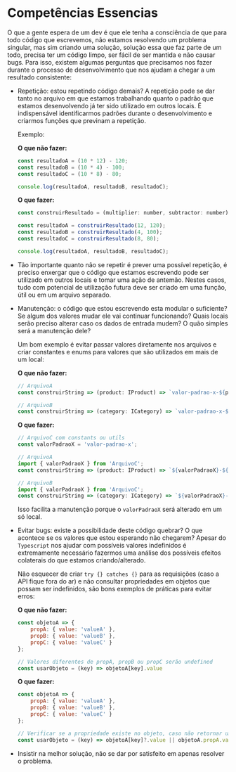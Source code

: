 # Competências Essencias

O que a gente espera de um dev é que ele tenha a consciência de que para todo código que escrevemos, não estamos resolvendo um problema singular, mas sim criando uma solução, solução essa que faz parte de um todo, precisa ter um código limpo, ser fácil de ser mantida e não causar bugs. Para isso, existem algumas perguntas que precisamos nos fazer durante o processo de desenvolvimento que nos ajudam a chegar a um resultado consistente:

- Repetição: estou repetindo código demais? A repetição pode se dar tanto no arquivo em que estamos trabalhando quanto o padrão que estamos desenvolvendo já ter sido utilizado em outros locais. É indispensável identificarmos padrões durante o desenvolvimento e criarmos funções que previnam a repetição.

    Exemplo:

    **O que não fazer:**
    ```javascript
    const resultadoA = (10 * 12) - 120;
    const resultadoB = (10 * 4) - 100;
    const resultadoC = (10 * 8) - 80;

    console.log(resultadoA, resultadoB, resultadoC);
    ```

    **O que fazer:**
    ```javascript
    const construirResultado = (multiplier: number, subtractor: number) => (10 * multiplier) -subtractor;
    
    const resultadoA = construirResultado(12, 120);
    const resultadoB = construirResultado(4, 100);
    const resultadoC = construirResultado(8, 80);

    console.log(resultadoA, resultadoB, resultadoC);
    ```

- Tão importante quanto não se repetir é prever uma possível repetição, é preciso enxergar que o código que estamos escrevendo pode ser utilizado em outros locais e tomar uma ação de antemão. Nestes casos, tudo com potencial de utilização futura deve ser criado em uma função, útil ou em um arquivo separado.

- Manutenção: o código que estou escrevendo esta modular o suficiente? Se algum dos valores mudar ele vai continuar funcionando? Quais locais serão preciso alterar caso os dados de entrada mudem? O quão simples será a manutenção dele?

    Um bom exemplo é evitar passar valores diretamente nos arquivos e criar constantes e enums para valores que são utilizados em mais de um local:

    **O que não fazer:**
    ```javascript
    // ArquivoA
    const construirString => (product: IProduct) => `valor-padrao-x-${product.id}`;

    // ArquivoB
    const construirString => (category: ICategory) => `valor-padrao-x-${category.id}`;
    ```

    **O que fazer:**
    ```javascript
    // ArquivoC com constants ou utils
    const valorPadraoX = 'valor-padrao-x';

    // ArquivoA
    import { valorPadraoX } from 'ArquivoC';
    const construirString => (product: IProduct) => `${valorPadraoX}-${product.id}`;

    // ArquivoB
    import { valorPadraoX } from 'ArquivoC';
    const construirString => (category: ICategory) => `${valorPadraoX}-${category.id}`;
    ```

    Isso facilita a manutenção porque o `valorPadraoX` será alterado em um só local.

- Evitar bugs: existe a possibilidade deste código quebrar? O que acontece se os valores que estou esperando não chegarem? Apesar do `Typescript` nos ajudar com possíveis valores indefinidos é extremamente necessário fazermos uma análise dos possíveis efeitos colaterais do que estamos criando/alterado.
    
    Não esquecer de criar `try {} catches {}` para as requisições (caso a API fique fora do ar) e não consultar propriedades em objetos que possam ser indefinidos, são bons exemplos de práticas para evitar erros:

    **O que não fazer:**
    ```javascript
    const objetoA => {
        propA: { value: 'valueA' },
        propB: { value: 'valueB' },
        propC: { value: 'valueC' }
    };

    // Valores diferentes de propA, propB ou propC serão undefined
    const usarObjeto = (key) => objetoA[key].value
    ```

    **O que fazer:**
    ```javascript
    const objetoA => {
        propA: { value: 'valueA' },
        propB: { value: 'valueB' },
        propC: { value: 'valueC' }
    };

    // Verificar se a propriedade existe no objeto, caso não retornar um default
    const usarObjeto = (key) => objetoA[key]?.value || objetoA.propA.value
    ```

- Insistir na melhor solução, não se dar por satisfeito em apenas resolver o problema.
